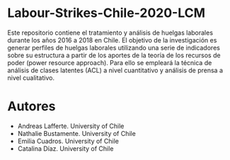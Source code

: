 # Labour-Strikes-Chile-2020-LCM
Este repositorio contiene el tratamiento y análisis de huelgas laborales durante los años 2016 a 2018 en Chile. El objetivo de la investigación es generar perfiles de huelgas laborales utilizando una serie de indicadores sobre su estructura a partir de los aportes de la teoría de los recursos de poder (power resource approach). Para ello se empleará la técnica de análisis de clases latentes (ACL) a nivel cuantitativo y análisis de prensa a nivel cualitativo. 

# Autores
- Andreas Lafferte. University of Chile
- Nathalie Bustamente. University of Chile
- Emilia Cuadros. University of Chile
- Catalina Díaz. University of Chile 
